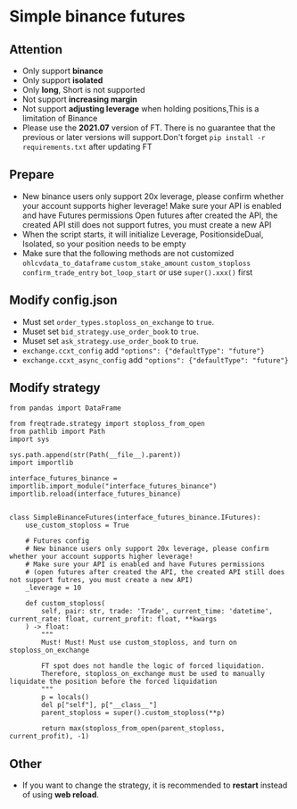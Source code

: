 # Simple binance futures

## Attention

- Only support **binance**
- Only support **isolated**
- Only **long**, Short is not supported
- Not support **increasing margin**
- Not support **adjusting leverage** when holding positions,This is a limitation of Binance
- Please use the **2021.07** version of FT. There is no guarantee that the previous or later versions will support.Don't forget `pip install -r requirements.txt` after updating FT

## Prepare
- New binance users only support 20x leverage, please confirm whether your account supports higher leverage!
Make sure your API is enabled and have Futures permissions
Open futures after created the API, the created API still does not support futres, you must create a new API
- When the script starts, it will initialize Leverage, PositionsideDual, Isolated, so your position needs to be empty
- Make sure that the following methods are not customized  `ohlcvdata_to_dataframe` `custom_stake_amount` `custom_stoploss` `confirm_trade_entry` `bot_loop_start` or use `super().xxx()` first

## Modify config.json
- Must set `order_types.stoploss_on_exchange` to `true`.
- Muset set `bid_strategy.use_order_book` to `true`.
- Muset set `ask_strategy.use_order_book` to `true`.
- `exchange.ccxt_config` add `"options": {"defaultType": "future"}`
- `exchange.ccxt_async_config` add `"options": {"defaultType": "future"}`


## Modify strategy
```
from pandas import DataFrame

from freqtrade.strategy import stoploss_from_open
from pathlib import Path
import sys

sys.path.append(str(Path(__file__).parent))
import importlib

interface_futures_binance = importlib.import_module("interface_futures_binance")
importlib.reload(interface_futures_binance)


class SimpleBinanceFutures(interface_futures_binance.IFutures):
    use_custom_stoploss = True

    # Futures config
    # New binance users only support 20x leverage, please confirm whether your account supports higher leverage!
    # Make sure your API is enabled and have Futures permissions
    # (open futures after created the API, the created API still does not support futres, you must create a new API)
    _leverage = 10

    def custom_stoploss(
        self, pair: str, trade: 'Trade', current_time: 'datetime', current_rate: float, current_profit: float, **kwargs
    ) -> float:
        """
        Must! Must! Must use custom_stoploss, and turn on stoploss_on_exchange

        FT spot does not handle the logic of forced liquidation.
        Therefore, stoploss_on_exchange must be used to manually liquidate the position before the forced liquidation
        """
        p = locals()
        del p["self"], p["__class__"]
        parent_stoploss = super().custom_stoploss(**p)

        return max(stoploss_from_open(parent_stoploss, current_profit), -1)
```

## Other
- If you want to change the strategy, it is recommended to **restart** instead of using **web reload**.